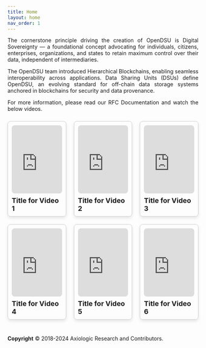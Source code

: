 ```yaml
---
title: Home
layout: home
nav_order: 1
---
```


<p style='text-align: justify;'>The cornerstone principle driving the creation of OpenDSU is Digital Sovereignty — a foundational concept advocating for individuals, citizens, enterprises, organizations, and states to retain maximum control over their data, independent of intermediaries.
</p>

<p style='text-align: justify;'>The OpenDSU team introduced Hierarchical Blockchains, enabling seamless interoperability across applications. Data Sharing Units (DSUs) define OpenDSU, an evolving standard for off-chain data storage systems anchored in blockchains for security and data provenance.
</p>

<p style='text-align: justify;'>For more information, please read our RFC Documentation and watch the below videos.</p>



<html lang="en">
<head>
<meta charset="UTF-8">
<meta name="viewport" content="width=device-width, initial-scale=1.0">
<title>YouTube Video Cards</title>
<style>
  .row {
    display: flex;
    justify-content: center;
    align-items: center;
    flex-wrap: wrap;
    margin: 0 -10px;
  }
  .card {
    width: calc(33.33% - 20px); /* Adjusted width to accommodate 3 cards per row */
    border: 1px solid #ccc;
    border-radius: 8px;
    margin: 10px;
    padding: 10px;
    box-shadow: 0 4px 8px rgba(0, 0, 0, 0.1);
    box-sizing: border-box; /* Include padding and border in the width calculation */
  }
  .card iframe {
    width: 100%;
    height: 180px;
    border: none;
    border-radius: 8px;
  }
  .title {
    font-size: 18px;
    font-weight: bold;
    margin-top: 8px;
  }
</style>
</head>
<body>

<div class="row">
  <div class="card">
    <iframe src="https://www.youtube.com/embed/VIDEO_ID_1" frameborder="0" allowfullscreen></iframe>
    <div class="title">Title for Video 1</div>
  </div>

  <div class="card">
    <iframe src="https://www.youtube.com/embed/VIDEO_ID_2" frameborder="0" allowfullscreen></iframe>
    <div class="title">Title for Video 2</div>
  </div>

  <div class="card">
    <iframe src="https://www.youtube.com/embed/VIDEO_ID_3" frameborder="0" allowfullscreen></iframe>
    <div class="title">Title for Video 3</div>
  </div>
</div>

<div class="row">
  <div class="card">
    <iframe src="https://www.youtube.com/embed/VIDEO_ID_4" frameborder="0" allowfullscreen></iframe>
    <div class="title">Title for Video 4</div>
  </div>

  <div class="card">
    <iframe src="https://www.youtube.com/embed/VIDEO_ID_5" frameborder="0" allowfullscreen></iframe>
    <div class="title">Title for Video 5</div>
  </div>

  <div class="card">
    <iframe src="https://www.youtube.com/embed/VIDEO_ID_6" frameborder="0" allowfullscreen></iframe>
    <div class="title">Title for Video 6</div>
  </div>
</div>

</body>
</html>


<br>

 **Copyright** © 2018-2024 Axiologic Research and Contributors.